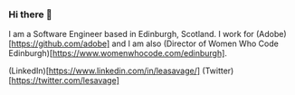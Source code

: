 ### Hi there 👋

I am a Software Engineer based in Edinburgh, Scotland. I work for (Adobe)[https://github.com/adobe] and I am also (Director of Women Who Code Edinburgh)[https://www.womenwhocode.com/edinburgh].

(LinkedIn)[https://www.linkedin.com/in/leasavage/]
(Twitter)[https://twitter.com/lesavage]

<!--
**lesavage/lesavage** is a ✨ _special_ ✨ repository because its `README.md` (this file) appears on your GitHub profile.

Here are some ideas to get you started:

- 🔭 I’m currently working on ...
- 🌱 I’m currently learning ...
- 👯 I’m looking to collaborate on ...
- 🤔 I’m looking for help with ...
- 💬 Ask me about ...
- 📫 How to reach me: ...
- 😄 Pronouns: ...
- ⚡ Fun fact: ...
-->
